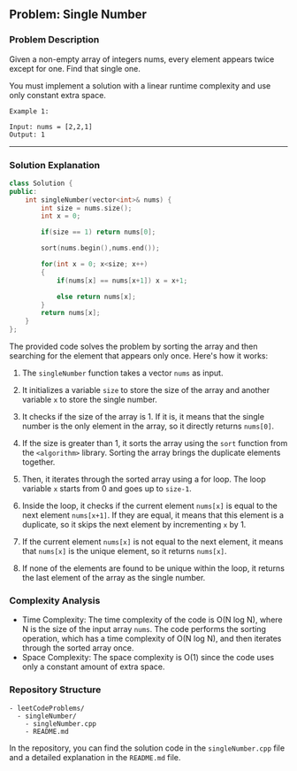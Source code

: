 
## Problem: Single Number

### Problem Description
Given a non-empty array of integers nums, every element appears twice except for one. Find that single one.

You must implement a solution with a linear runtime complexity and use only constant extra space.

 
```
Example 1:

Input: nums = [2,2,1]
Output: 1
```
<hr>

### Solution Explanation

```cpp
class Solution {
public:
    int singleNumber(vector<int>& nums) {
        int size = nums.size();
        int x = 0;

        if(size == 1) return nums[0];

        sort(nums.begin(),nums.end());

        for(int x = 0; x<size; x++)
        {
            if(nums[x] == nums[x+1]) x = x+1;

            else return nums[x];
        }
        return nums[x];
    }
};
```

The provided code solves the problem by sorting the array and then searching for the element that appears only once. Here's how it works:

1. The `singleNumber` function takes a vector `nums` as input.

2. It initializes a variable `size` to store the size of the array and another variable `x` to store the single number.

3. It checks if the size of the array is 1. If it is, it means that the single number is the only element in the array, so it directly returns `nums[0]`.

4. If the size is greater than 1, it sorts the array using the `sort` function from the `<algorithm>` library. Sorting the array brings the duplicate elements together.

5. Then, it iterates through the sorted array using a for loop. The loop variable `x` starts from 0 and goes up to `size-1`.

6. Inside the loop, it checks if the current element `nums[x]` is equal to the next element `nums[x+1]`. If they are equal, it means that this element is a duplicate, so it skips the next element by incrementing `x` by 1.

7. If the current element `nums[x]` is not equal to the next element, it means that `nums[x]` is the unique element, so it returns `nums[x]`.

8. If none of the elements are found to be unique within the loop, it returns the last element of the array as the single number.

### Complexity Analysis

- Time Complexity: The time complexity of the code is O(N log N), where N is the size of the input array `nums`. The code performs the sorting operation, which has a time complexity of O(N log N), and then iterates through the sorted array once.
- Space Complexity: The space complexity is O(1) since the code uses only a constant amount of extra space.

### Repository Structure

```
- leetCodeProblems/
  - singleNumber/
    - singleNumber.cpp
    - README.md
```

In the repository, you can find the solution code in the `singleNumber.cpp` file and a detailed explanation in the `README.md` file.

